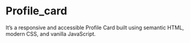 # Profile_card
It’s a responsive and accessible Profile Card built using semantic HTML, modern CSS, and vanilla JavaScript.
